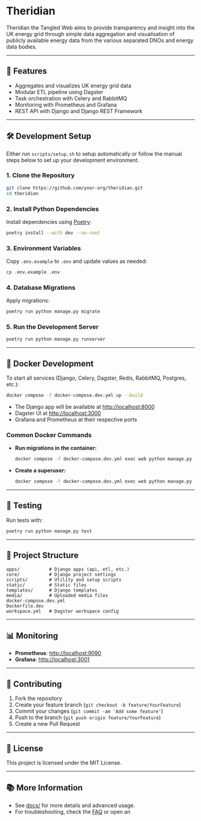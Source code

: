 # Theridian

Theridian the Tangled Web aims to provide transparency and insight into the UK energy grid through simple data aggregation and visualisation of publicly available energy data from the various separated DNOs and energy data bodies.

---

## 🚀 Features

- Aggregates and visualizes UK energy grid data
- Modular ETL pipeline using Dagster
- Task orchestration with Celery and RabbitMQ
- Monitoring with Prometheus and Grafana
- REST API with Django and Django REST Framework

---

## 🛠️ Development Setup

Either run `scripts/setup.sh` to setup automatically or follow the manual steps below to set up your development environment.

### 1. Clone the Repository

```bash
git clone https://github.com/your-org/theridian.git
cd theridian
```

### 2. Install Python Dependencies

Install dependencies using [Poetry](https://python-poetry.org/):

```bash
poetry install --with dev --no-root
```

### 3. Environment Variables

Copy `.env.example` to `.env` and update values as needed:

```bash
cp .env.example .env
```

### 4. Database Migrations

Apply migrations:

```bash
poetry run python manage.py migrate
```

### 5. Run the Development Server

```bash
poetry run python manage.py runserver
```

---

## 🐳 Docker Development

To start all services (Django, Celery, Dagster, Redis, RabbitMQ, Postgres, etc.):

```bash
docker compose -f docker-compose.dev.yml up --build
```

- The Django app will be available at [http://localhost:8000](http://localhost:8000)
- Dagster UI at [http://localhost:3000](http://localhost:3000)
- Grafana and Prometheus at their respective ports

### Common Docker Commands

- **Run migrations in the container:**
  ```bash
  docker compose -f docker-compose.dev.yml exec web python manage.py migrate
  ```
- **Create a superuser:**
  ```bash
  docker compose -f docker-compose.dev.yml exec web python manage.py createsuperuser
  ```

---

## 🧪 Testing

Run tests with:

```bash
poetry run python manage.py test
```

---

## 📂 Project Structure

```
apps/           # Django apps (api, etl, etc.)
core/           # Django project settings
scripts/        # Utility and setup scripts
static/         # Static files
templates/      # Django templates
media/          # Uploaded media files
docker-compose.dev.yml
Dockerfile.dev
workspace.yml   # Dagster workspace config
```

---

## 📊 Monitoring

- **Prometheus**: [http://localhost:9090](http://localhost:9090)
- **Grafana**: [http://localhost:3001](http://localhost:3001)

---

## 🤝 Contributing

1. Fork the repository
2. Create your feature branch (`git checkout -b feature/YourFeature`)
3. Commit your changes (`git commit -am 'Add some feature'`)
4. Push to the branch (`git push origin feature/YourFeature`)
5. Create a new Pull Request

---

## 📄 License

This project is licensed under the MIT License.

---

## 📚 More Information

- See [docs/](docs/) for more details and advanced usage.
- For troubleshooting, check the [FAQ](docs/FAQ.md) or open an

